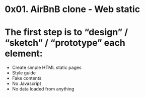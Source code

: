 # 0x01. AirBnB clone - Web static

# The first step is to “design” / “sketch” / “prototype” each element:

- Create simple HTML static pages
- Style guide
- Fake contents
- No Javascript
- No data loaded from anything
